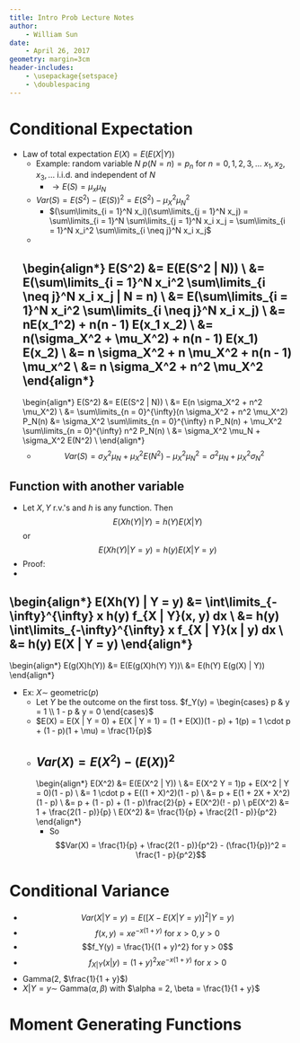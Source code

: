 ```yaml
---
title: Intro Prob Lecture Notes
author:
    - William Sun
date:
    - April 26, 2017
geometry: margin=3cm
header-includes:
    - \usepackage{setspace}
    - \doublespacing
---
```

# Conditional Expectation
- Law of total expectation $E(X) = E(E(X | Y))$
	- Example: random variable $N$ $p(N = n) = p_n$ for $n = 0, 1, 2, 3, \dots$ $x_1, x_2, x_3, \dots$ i.i.d. and independent of $N$
		- $\rightarrow E(S) = \mu_x \mu_N$
	- $Var(S) = E(S^2) - (E(S))^2 = E(S^2) - \mu_X^2 \mu_N^2$ 
		- $(\sum\limits_{i = 1}^N x_i)(\sum\limits_{j = 1}^N x_j) = \sum\limits_{i = 1}^N \sum\limits_{j = 1}^N x_i x_j = \sum\limits_{i = 1}^N x_i^2 \sum\limits_{i \neq j}^N x_i x_j$
	-
	\begin{align*}
		E(S^2) &= E(E(S^2 | N)) \\
		&= E(\sum\limits_{i = 1}^N x_i^2 \sum\limits_{i \neq j}^N x_i x_j | N = n) \\
		&= E(\sum\limits_{i = 1}^N x_i^2 \sum\limits_{i \neq j}^N x_i x_j) \\
		&= nE(x_1^2) + n(n - 1) E(x_1 x_2) \\
		&= n(\sigma_X^2 + \mu_X^2) + n(n - 1) E(x_1) E(x_2) \\
		&= n \sigma_X^2 + n \mu_X^2 + n(n - 1) \mu_x^2 \\
		&= n \sigma_X^2 + n^2 \mu_X^2
	\end{align*}
	-
	\begin{align*}
		E(S^2) &= E(E(S^2 | N)) \\
		&= E(n \sigma_X^2 + n^2 \mu_X^2) \\
		&= \sum\limits_{n = 0}^{\infty}(n \sigma_X^2 + n^2 \mu_X^2) P_N(n)
		&= \sigma_X^2 \sum\limits_{n = 0}^{\infty} n P_N(n) + \mu_X^2 \sum\limits_{n = 0}^{\infty} n^2 P_N(n) \\
		&= \sigma_X^2 \mu_N + \sigma_X^2 E(N^2) \\
	\end{align*}
	- $$Var(S) = \sigma_X^2 \mu_N + \mu_X^2 E(N^2) - \mu_X^2 \mu_N^2 = \sigma^2 \mu_N + \mu_X^2 \sigma_N^2$$

## Function with another variable
- Let $X, Y$ r.v.'s and $h$ is any function. Then $$E(X h(Y) | Y) = h(Y) E(X | Y)$$ or $$E(X h(Y) | Y = y) = h(y) E(X | Y = y)$$
- Proof:
-
\begin{align*}
	E(Xh(Y) | Y = y) &= \int\limits_{-\infty}^{\infty} x h(y) f_{X | Y}(x, y) dx \\
	&= h(y) \int\limits_{-\infty}^{\infty} x f_{X | Y}(x | y) dx \\
	&= h(y) E(X | Y = y)
\end{align*}
- 
\begin{align*}
	E(g(X)h(Y)) &= E(E(g(X)h(Y)  Y))\\
	&= E(h(Y) E(g(X) | Y))
\end{align*}
- Ex: $X \sim$ geometric($p$)
	- Let $Y$ be the outcome on the first toss. $f_Y(y) = \begin{cases}
		p & y = 1 \\
		1 - p & y = 0
	\end{cases}$
	- $E(X) = E(X | Y = 0) + E(X | Y = 1) = (1 + E(X))(1 - p) + 1(p) = 1 \cdot p + (1 - p)(1 + \mu) = \frac{1}{p}$
	- $Var(X) = E(X^2) - (E(X))^2$
		- 
		\begin{align*}
			E(X^2) &= E(E(X^2 | Y)) \\
			&= E(X^2 Y = 1)p + E(X^2 | Y = 0)(1 - p) \\
			&= 1 \cdot p + E((1 + X)^2)(1 - p) \\
			&= p + E(1 + 2X + X^2)(1 - p) \\
			&= p + (1 - p) + (1 - p)\frac{2}{p} + E(X^2)(! - p) \\
			pE(X^2) &= 1 + \frac{2(1 - p)}{p} \\
			E(X^2) &= \frac{1}{p} + \frac{2(1 - p)}{p^2}
		\end{align*}
		- So $$Var(X) = \frac{1}{p} + \frac{2(1 - p)}{p^2} - (\frac{1}{p})^2 = \frac{1 - p}{p^2}$$

# Conditional Variance
- $$Var(X | Y = y) = E([X - E(X | Y = y)] ^2 | Y = y)$$
- $$f(x, y) = xe^{-x(1 + y)} \text{ for } x > 0, y > 0$$
- $$f_Y(y) = \frac{1}{(1 + y)^2} for y > 0$$
- $$f_{X | Y}(x | y) = (1 + y)^2 xe^{-x(1 + y)} \text{ for } x > 0$$
- Gamma(2, $\frac{1}{1 + y}$)
- $X | Y = y \sim$ Gamma($\alpha, \beta$) with $\alpha = 2, \beta = \frac{1}{1 + y}$

# Moment Generating Functions